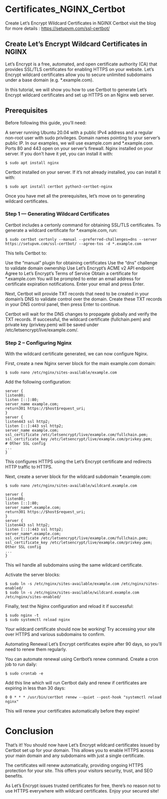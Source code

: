 # Certificates_NGINX_Certbot
Create Let’s Encrypt Wildcard Certificates in NGINX Certbot
visit the blog for more details : https://setupvm.com/ssl-certbot/

## Create Let’s Encrypt Wildcard Certificates in NGINX
                                                
Let’s Encrypt is a free, automated, and open certificate authority (CA) that provides SSL/TLS certificates for enabling HTTPS on your website. Let’s Encrypt wildcard certificates allow you to secure unlimited subdomains under a base domain (e.g. *.example.com).

In this tutorial, we will show you how to use Certbot to generate Let’s Encrypt wildcard certificates and set up HTTPS on an Nginx web server.

## Prerequisites
Before following this guide, you’ll need:

A server running Ubuntu 20.04 with a public IPv4 address and a regular non-root user with sudo privileges.
Domain names pointing to your server’s public IP. In our examples, we will use example.com and *.example.com.
Ports 80 and 443 open on your server’s firewall.
Nginx installed on your server. If you don’t have it yet, you can install it with:
```
$ sudo apt install nginx
```
Certbot installed on your server. If it’s not already installed, you can install it with:
```
$ sudo apt install certbot python3-certbot-nginx
```
Once you have met all the prerequisites, let’s move on to generating wildcard certificates.

### Step 1 — Generating Wildcard Certificates
Certbot includes a certonly command for obtaining SSL/TLS certificates. To generate a wildcard certificate for *.example.com, run:
```
$ sudo certbot certonly --manual --preferred-challenges=dns --server https://setupvm.com/ssl-certbot/ --agree-tos -d *.example.com
```
This tells Certbot to:

Use the “manual” plugin for obtaining certificates
Use the “dns” challenge to validate domain ownership
Use Let’s Encrypt’s ACME v2 API endpoint
Agree to Let’s Encrypt’s Terms of Service
Obtain a certificate for *.example.com
You will be prompted to enter an email address for certificate expiration notifications. Enter your email and press Enter.

Next, Certbot will provide TXT records that need to be created in your domain’s DNS to validate control over the domain. Create these TXT records in your DNS control panel, then press Enter to continue.

Certbot will wait for the DNS changes to propagate globally and verify the TXT records. If successful, the wildcard certificate (fullchain.pem) and private key (privkey.pem) will be saved under /etc/letsencrypt/live/example.com/.

### Step 2 – Configuring Nginx
With the wildcard certificate generated, we can now configure Nginx.

First, create a new Nginx server block for the main example.com domain:

```
$ sudo nano /etc/nginx/sites-available/example.com
```
Add the following configuration:

```
server {
listen80;
listen [::]:80;
server_name example.com;
return301 https://$host$request_uri;
}
server {
listen443 ssl http2;
listen [::]:443 ssl http2;
server_name example.com;
ssl_certificate /etc/letsencrypt/live/example.com/fullchain.pem;
ssl_certificate_key /etc/letsencrypt/live/example.com/privkey.pem;
# Other SSL config
...
}
```

This configures HTTPS using the Let’s Encrypt certificate and redirects HTTP traffic to HTTPS.

Next, create a server block for the wildcard subdomain *.example.com:
```
$ sudo nano /etc/nginx/sites-available/wildcard.example.com
```
```
server {
listen80;
listen [::]:80;
server_name*.example.com;
return301 https://$host$request_uri;
}
server {
listen443 ssl http2;
listen [::]:443 ssl http2;
server_name*.example.com;
ssl_certificate /etc/letsencrypt/live/example.com/fullchain.pem;
ssl_certificate_key /etc/letsencrypt/live/example.com/privkey.pem;
Other SSL config
...
}
```

This wil handle all subdomains using the same wildcard certificate.

Activate the server blocks:
```
$ sudo ln -s /etc/nginx/sites-available/example.com /etc/nginx/sites-enabled/
$ sudo ln -s /etc/nginx/sites-available/wildcard.example.com /etc/nginx/sites-enabled/
```
Finally, test the Nginx configuration and reload it if successful:
```
$ sudo nginx -t
$ sudo systemctl reload nginx
```
Your wildcard certificate should now be working! Try accessing your site over HTTPS and various subdomains to confirm.

Automating Renewal
Let’s Encrypt certificates expire after 90 days, so you’ll need to renew them regularly.

You can automate renewal using Certbot’s renew command. Create a cron job to run daily:
```
$ sudo crontab -e
```
Add this line which will run Certbot daily and renew if certificates are expiring in less than 30 days:
```
0 0 * * * /usr/bin/certbot renew --quiet --post-hook "systemctl reload nginx"
```
This will renew your certificates automatically before they expire!

# Conclusion
That’s it! You should now have Let’s Encrypt wildcard certificates issued by Certbot set up for your domain. This allows you to enable HTTPS across your main domain and any subdomains with just a single certificate.

The certificates will renew automatically, providing ongoing HTTPS protection for your site. This offers your visitors security, trust, and SEO benefits.

As Let’s Encrypt issues trusted certificates for free, there’s no reason not to use HTTPS everywhere with wildcard certificates. Enjoy your secured site!
